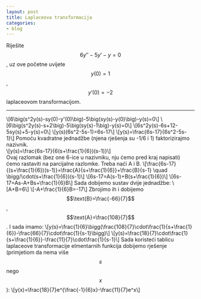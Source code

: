 ```yaml
---
layout: post
title: Laplaceova transformacija
categories:
- blog
---
```


Riješite $$6y''-5y'-y=0$$, uz ove početne uvijete $$y(0)=1$$,  $$y'(0)=-2$$ laplaceovom transformacijom.

---

\\[6\big(s^2y(s)-sy(0)-y'(0)\big)-5\big(sy(s)-y(0)\big)-y(s)=0\\]
\\[6\big(s^2y(s)-s+2\big)-5\big(sy(s)-1\big)-y(s)=0\\]
\\[6s^2y(s)-6s+12-5sy(s)+5-y(s)=0\\]
\\[y(s)(6s^2-5s-1)=6s-17\\]
\\[y(s)=\frac{6s-17}{6s^2-5s-1}\\]
Pomoću kvadratne jednadžbe (njena rješenja su -1/6 i 1) faktorizirajmo nazivnik.             
\\[y(s)=\frac{6s-17}{6(s+\frac{1}{6})(s-1)}\\]        
Ovaj razlomak (bez one 6-ice u nazivniku, nju ćemo pred kraj napisati) ćemo rastaviti na parcijalne razlomke. Treba naći A i B.
\\[\frac{6s-17}{(s+\frac{1}{6})(s-1)}=\frac{A}{s+\frac{1}{6}}+\frac{B}{s-1} \quad \bigg/\cdot(s+\frac{1}{6})(s-1)\\]
\\[6s-17=A(s-1)+B(s+\frac{1}{6})\\]
\\[6s-17=As-A+Bs+\frac{1}{6}B\\]
Sada dobijemo sustav dvije jednadžbe:
\\[A+B=6\\]
\\[-A+\frac{1}{6}B=-17\\]
Zbrojimo ih i dobijemo $$\text{B}=\frac{-66}{7}$$, $$\text{A}=\frac{108}{7}$$. I sada imamo:
\\[y(s)=\frac{1}{6}\bigg(\frac{108}{7}\cdot\frac{1}{s+\frac{1}{6}}-\frac{66}{7}\cdot\frac{1}{s-1}\bigg)\\]
\\[y(s)=\frac{18}{7}\cdot\frac{1}{s+\frac{1}{6}}-\frac{11}{7}\cdot\frac{1}{s-1}\\]
Sada koristeći tablicu laplaceove transformacije elmentarnih funkcija dobijemo rješenje (primjetiom da nema više $$s$$ nego $$x$$):
\\[y(x)=\frac{18}{7}e^{\frac{-1}{6}x}-\frac{11}{7}e^x\\]